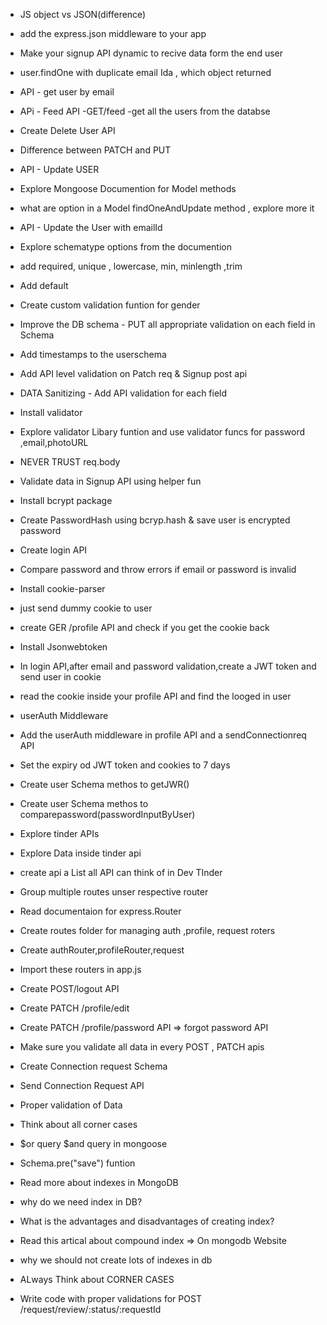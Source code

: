 
- JS object vs JSON(difference)
- add the express.json middleware to your app 
- Make your signup API dynamic to recive data form the end user
- user.findOne with duplicate email Ida , which  object  returned 
- API - get user by email
- APi - Feed API -GET/feed -get all the users from the databse 
- Create Delete User API   
- Difference between PATCH and PUT
- API - Update USER  
- Explore Mongoose Documention for Model methods 
- what are option in a Model findOneAndUpdate method , explore more it 
- API - Update the User  with emailId 


- Explore schematype options from the documention
- add required, unique , lowercase, min, minlength ,trim
- Add default
- Create custom validation funtion for gender
- Improve the DB schema - PUT all appropriate validation on each field in Schema
- Add timestamps to the userschema
- Add API level validation on Patch req & Signup post api
- DATA Sanitizing - Add API validation for each field 
- Install validator
- Explore validator Libary funtion and use validator funcs for password ,email,photoURL
- NEVER TRUST req.body

- Validate data in Signup API using helper fun
- Install bcrypt package
- Create PasswordHash using bcryp.hash & save user is  encrypted password 
- Create login API
- Compare password and throw errors if email or password is invalid 


- Install cookie-parser
- just send dummy cookie to user
- create GER /profile API and check if you get the cookie back
- Install Jsonwebtoken
- In login API,after email and password validation,create a JWT token and send user in  cookie
- read the cookie inside your profile API and find the looged in user
- userAuth Middleware
- Add the userAuth middleware in profile API and a sendConnectionreq API
- Set the expiry od JWT token and cookies to 7 days 
- Create user Schema methos  to getJWR()
- Create user Schema methos  to comparepassword(passwordInputByUser)

- Explore tinder APIs
- Explore Data inside tinder api
- create api a List all API can think of in Dev TInder
- Group multiple routes unser respective router 
- Read documentaion for express.Router
- Create routes folder for managing auth ,profile, request roters
- Create authRouter,profileRouter,request
- Import these routers in app.js 
- Create POST/logout API
- Create PATCH /profile/edit
- Create PATCH  /profile/password API => forgot password API
- Make sure you validate all data in every POST , PATCH apis

- Create Connection request Schema
- Send Connection Request API
- Proper validation of Data 
- Think about all corner cases 
- $or query $and query in mongoose
- Schema.pre("save") funtion
- Read more about indexes in MongoDB
- why do we need index in DB?
- What is the advantages and disadvantages of creating index?
- Read this artical about compound index => On mongodb Website
- why we should not create lots of indexes in db  
- ALways Think about CORNER CASES


- Write code with proper validations for POST /request/review/:status/:requestId